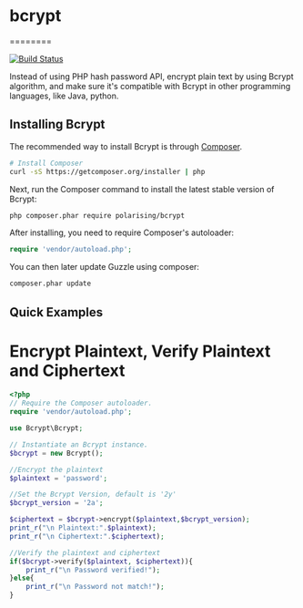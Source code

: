 # bcrypt
========

[![Build Status](https://travis-ci.org/Polarising/bcrypt.svg?branch=master)](https://travis-ci.org/Polarising/bcrypt)

Instead of using PHP hash password API, encrypt plain text by using Bcrypt algorithm, and make sure it's compatible with Bcrypt in other programming languages, like Java, python.

## Installing Bcrypt

The recommended way to install Bcrypt is through
[Composer](http://getcomposer.org).

```bash
# Install Composer
curl -sS https://getcomposer.org/installer | php
```

Next, run the Composer command to install the latest stable version of Bcrypt:

```bash
php composer.phar require polarising/bcrypt
```

After installing, you need to require Composer's autoloader:

```php
require 'vendor/autoload.php';
```

You can then later update Guzzle using composer:

 ```bash
composer.phar update
 ```

## Quick Examples

# Encrypt Plaintext, Verify Plaintext and Ciphertext 

```php
<?php
// Require the Composer autoloader.
require 'vendor/autoload.php';

use Bcrypt\Bcrypt;

// Instantiate an Bcrypt instance.
$bcrypt = new Bcrypt();

//Encrypt the plaintext
$plaintext = 'password';

//Set the Bcrypt Version, default is '2y'
$bcrypt_version = '2a';

$ciphertext = $bcrypt->encrypt($plaintext,$bcrypt_version);
print_r("\n Plaintext:".$plaintext);
print_r("\n Ciphertext:".$ciphertext);

//Verify the plaintext and ciphertext
if($bcrypt->verify($plaintext, $ciphertext)){
	print_r("\n Password verified!");
}else{
	print_r("\n Password not match!");
}
```
